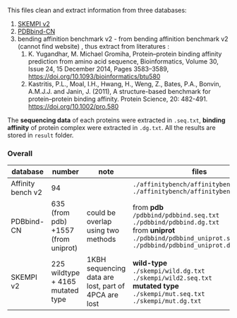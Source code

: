 This files clean and extract information from three databases:

1. [SKEMPI v2](https://life.bsc.es/pid/skempi2)
2. [PDBbind-CN](http://www.pdbbind.org.cn/index.php)
3. bending  affinition benchmark v2 - from bending affinition benchmark v2 (cannot find website) , thus extract from literatures :
   1. K.  Yugandhar, M. Michael Gromiha, Protein–protein binding affinity prediction  from amino acid sequence, Bioinformatics, Volume 30, Issue 24, 15  December 2014, Pages  3583–3589, https://doi.org/10.1093/bioinformatics/btu580      
   2. Kastritis, P.L., Moal, I.H., Hwang, H., Weng, Z., Bates, P.A., Bonvin,  A.M.J.J. and Janin, J. (2011), A structure-based benchmark for  protein–protein binding affinity. Protein Science, 20: 482-491.  https://doi.org/10.1002/pro.580

The **sequencing data** of each proteins were extracted in `.seq.txt`, **binding affinity** of protein complex were extracted in `.dg.txt`. All the results are stored in `result` folder.

### Overall 

| database          | number                              | note                                                  | files                                                        |
| ----------------- | ----------------------------------- | ----------------------------------------------------- | ------------------------------------------------------------ |
| Affinity bench v2 | 94                                  |                                                       | `./affinitybench/affinitybench.seq.txt`<br />`./affinitybench/affinitybench.dg.txt` |
| PDBbind-CN        | 635 (from pdb) +1557 (from uniprot) | could be overlap using two methods                    | from **pdb** <br />`/pdbbind/pdbbind.seq.txt` <br />`./pdbbind/pdbbind.dg.txt` <br />from **uniprot** <br />`./pdbbind/pdbbind_uniprot.seq.txt` <br />`./pdbbind/pdbbind_uniprot.dg.txt` |
| SKEMPI v2         | 225 wildtype + 4165 mutated type    | 1KBH sequencing data are lost, part of 4PCA  are lost | **wild-type** <br />`./skempi/wild.dg.txt`<br /> `./skempi/wild2.seq.txt`<br /> **mutated type**<br /> `./skempi/mut.seq.txt`  <br />`./skempi/mut.dg.txt` |

